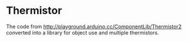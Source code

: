 Thermistor
==========

The code from http://playground.arduino.cc/ComponentLib/Thermistor2 converted into a library for object use and multiple thermistors.
